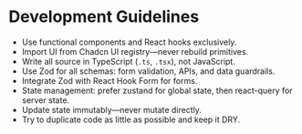 # Development Guidelines

- Use functional components and React hooks exclusively.
- Import UI from Chadcn UI registry—never rebuild primitives.
- Write all source in TypeScript (`.ts`, `.tsx`), not JavaScript.
- Use Zod for all schemas: form validation, APIs, and data guardrails.
- Integrate Zod with React Hook Form for forms.
- State management: prefer zustand for global state, then react-query for server state.
- Update state immutably—never mutate directly.
- Try to duplicate code as little as possible and keep it DRY.

